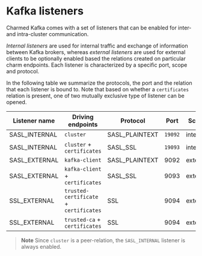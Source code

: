 # Kafka listeners

Charmed Kafka comes with a set of listeners that can be enabled for
inter- and intra-cluster communication. 

*Internal listeners* are used for internal traffic and exchange of information 
between Kafka brokers, whereas *external listeners* are used for external clients
to be optionally enabled based the relations created on particular
charm endpoints. Each listener is characterized by a specific port, scope and protocol. 

In the following table we summarize the protocols, the port and
the relation that each listener is bound to. Note that based on whether a `certificates`
relation is present, one of two mutually exclusive type of listener can be 
opened. 

| Listener name | Driving endpoints                      | Protocol       | Port  | Scope    |
|---------------|----------------------------------------|----------------|-------|----------|
| SASL_INTERNAL | `cluster`                              | SASL_PLAINTEXT | `19092` | internal |
| SASL_INTERNAL | `cluster` + `certificates`             | SASL_SSL       | `19093` | internal |
| SASL_EXTERNAL | `kafka-client`                         | SASL_PLAINTEXT | 9092  | external |
| SASL_EXTERNAL | `kafka-client` + `certificates`        | SASL_SSL       | 9093  | external |
| SSL_EXTERNAL  | `trusted-certificate` + `certificates` | SSL            | 9094  | external |
| SSL_EXTERNAL  | `trusted-ca` + `certificates`          | SSL            | 9094  | external |

> **Note** Since `cluster` is a peer-relation, the `SASL_INTERNAL` listener is always enabled.